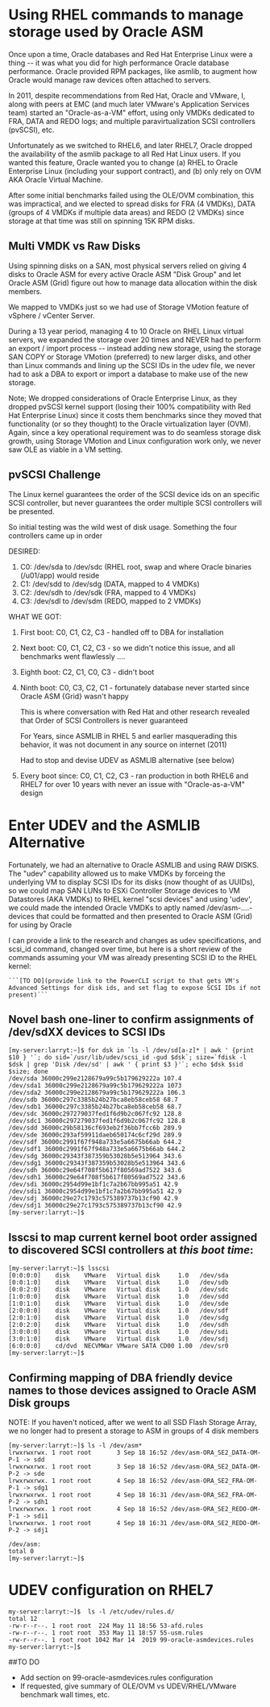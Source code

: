 # Using RHEL commands to manage storage used by Oracle ASM

Once upon a time, Oracle databases and Red Hat Enterprise Linux were a thing -- it was what you did for high performance Oracle database performance.  Oracle provided RPM packages, like asmlib, to augment how Oracle would manage raw devices often attached to servers.

In 2011, despite recommendations from Red Hat, Oracle and VMware, I, along with peers at EMC (and much later VMware's Application Services team) started an "Oracle-as-a-VM" effort, using only VMDKs dedicated to FRA, DATA and REDO logs; and multiple paravirtualization SCSI controllers (pvSCSI), etc.

Unfortunately as we switched to RHEL6, and later RHEL7, Oracle dropped the availability of the asmlib package to all Red Hat Linux users. If you wanted this feature, Oracle wanted you to change (a) RHEL to Oracle Enterprise Linux (including your support contract), and (b) only rely on OVM AKA Oracle Virtual Machine.

After some initial benchmarks failed using the OLE/OVM combination, this was impractical, and we elected to spread disks for FRA (4 VMDKs), DATA (groups of 4 VMDKs if multiple data areas) and REDO (2 VMDKs) since storage at that time was still on spinning 15K RPM disks.

## Multi VMDK vs Raw Disks

Using spinning disks on a SAN, most physical servers relied on giving 4 disks to Oracle ASM for every active Oracle ASM "Disk Group" and let Oracle ASM (Grid) figure out how to manage data allocation within the disk members.

We mapped to VMDKs just so we had use of Storage VMotion feature of vSphere / vCenter Server. 

During a 13 year period, managing 4 to 10 Oracle on RHEL Linux virtual servers, we expanded the storage over 20 times and NEVER had to perform an export / import process -- 
instead adding new storage, using the storage SAN COPY or Storage VMotion (preferred) to new larger disks, and other than Linux commands and lining up the SCSI IDs in the udev file, we never had to ask a DBA to export or import a database to make use of the new storage. 

Note;  We dropped considerations of Oracle Enterprise Linux, as they dropped pvSCSI kernel support (losing their 100% compatibility with Red Hat Enterprise Linux) since it costs them benchmarks since they moved that functionality (or so they thought) to the Oracle virtualization layer (OVM).  Again, since a key operational requirement was to do seamless storage disk growth, using Storage VMotion and Linux configuration work only, we never saw OLE as viable in a VM setting.



## pvSCSI Challenge

The Linux kernel guarantees the order of the SCSI device ids on an specific SCSI controller, but never guarantees the order multiple SCSI controllers will be presented.

So initial testing was the wild west of disk usage.  Something the four controllers came up in order 

DESIRED:
  1. C0: /dev/sda to /dev/sdc (RHEL root, swap and where Oracle binaries (/u01/app) would reside
  2. C1: /dev/sdd to /dev/sdg (DATA, mapped to 4 VMDKs)
  3. C2: /dev/sdh to /dev/sdk (FRA, mapped to 4 VMDKs)
  4. C3: /dev/sdl to /dev/sdm (REDO, mapped to 2 VMDKs)

WHAT WE GOT:
  1. First boot:  C0, C1, C2, C3 - handled off to DBA for installation
  2. Next boot:  C0, C1, C2, C3 - so we didn't notice this issue, and all benchmarks went flawlessly
     ....
  4. Eighth boot: C2, C1, C0, C3 - didn't boot
  5. Ninth boot:  C0, C3, C2, C1 - fortunately database never started since Oracle ASM {Grid} wasn't happy

     This is where conversation with Red Hat and other research revealed that Order of SCSI Controllers is never guaranteed

     For Years, since ASMLIB in RHEL 5 and earlier masquerading this behavior, it was not document in any source on internet (2011)

     Had to stop and devise UDEV as ASMLIB alternative (see below)
     
  7. Every boot since:  C0, C1, C2, C3 - ran production in both RHEL6 and RHEL7 for over 10 years with never an issue with "Oracle-as-a-VM" design



# Enter UDEV and the ASMLIB Alternative

Fortunately, we had an alternative to Oracle ASMLIB and using RAW DISKS.  The "udev" capability allowed us to make VMDKs by forceing the underlying VM to display SCSI IDs for its disks (now thought of as UUIDs), so we could map SAN LUNs to ESXi Controller Storage devices to VM Datastores (AKA VMDKs) to RHEL kernel "scsi devices" and using 'udev', we could made the intended Oracle VMDKs to aptly named /dev/asm-....-devices that could be formatted and then presented to Oracle ASM (Grid) for using by Oracle

I can provide a link to the research and changes as udev specifications, and scsi_id command, changed over time, but here is a short review of the commands assuming your VM was already presenting SCSI ID to the RHEL kernel:

    ```[TO DO](provide link to the PowerCLI script to that gets VM's Advanced Settings for disk ids, and set flag to expose SCSI IDs if not present)```

##  Novel bash one-liner to confirm assignments of /dev/sdXX devices to SCSI IDs

```
[my-server:larryt:~]$ for dsk in `ls -l /dev/sd[a-z]* | awk ' {print $10 } '`; do sid=`/usr/lib/udev/scsi_id -gud $dsk`; size=`fdisk -l $dsk | grep 'Disk /dev/sd' | awk ' { print $3 }'`; echo $dsk $sid $size; done
/dev/sda 36000c299e2128679a99c5b179629222a 107.4
/dev/sda1 36000c299e2128679a99c5b179629222a 1073
/dev/sda2 36000c299e2128679a99c5b179629222a 106.3
/dev/sdb 36000c297c3385b24b27bca8eb58ceb58 68.7
/dev/sdb1 36000c297c3385b24b27bca8eb58ceb58 68.7
/dev/sdc 36000c297279037fed1f6d9b2c067fc92 128.8
/dev/sdc1 36000c297279037fed1f6d9b2c067fc92 128.8
/dev/sdd 36000c29b58136cf693eb2f36bb7fcc6b 289.9
/dev/sde 36000c293af59911daeb650174c6cf29d 289.9
/dev/sdf 36000c2991f67f948a733e5a6675b66ab 644.2
/dev/sdf1 36000c2991f67f948a733e5a6675b66ab 644.2
/dev/sdg 36000c29343f387359b53028b5e513964 343.6
/dev/sdg1 36000c29343f387359b53028b5e513964 343.6
/dev/sdh 36000c29e64f708f5b617f80569ad7522 343.6
/dev/sdh1 36000c29e64f708f5b617f80569ad7522 343.6
/dev/sdi 36000c2954d99e1bf1c7a2b67bb995a51 42.9
/dev/sdi1 36000c2954d99e1bf1c7a2b67bb995a51 42.9
/dev/sdj 36000c29e27c1793c575389737b13cf90 42.9
/dev/sdj1 36000c29e27c1793c575389737b13cf90 42.9
[my-server:larryt:~]$ 

```

## lsscsi to map current kernel boot order assigned to discovered SCSI controllers at *this boot time*: 

```
[my-server:larryt:~]$ lsscsi
[0:0:0:0]    disk    VMware   Virtual disk     1.0   /dev/sda
[0:0:1:0]    disk    VMware   Virtual disk     1.0   /dev/sdb
[0:0:2:0]    disk    VMware   Virtual disk     1.0   /dev/sdc
[1:0:0:0]    disk    VMware   Virtual disk     1.0   /dev/sdd
[1:0:1:0]    disk    VMware   Virtual disk     1.0   /dev/sde
[2:0:0:0]    disk    VMware   Virtual disk     1.0   /dev/sdf
[2:0:1:0]    disk    VMware   Virtual disk     1.0   /dev/sdg
[2:0:2:0]    disk    VMware   Virtual disk     1.0   /dev/sdh
[3:0:0:0]    disk    VMware   Virtual disk     1.0   /dev/sdi
[3:0:1:0]    disk    VMware   Virtual disk     1.0   /dev/sdj
[6:0:0:0]    cd/dvd  NECVMWar VMware SATA CD00 1.00  /dev/sr0
[my-server:larryt:~]$

```

## Confirming mapping of DBA friendly device names to those devices assigned to Oracle ASM Disk groups

   NOTE:  If you haven't noticed, after we went to all SSD Flash Storage Array, we no longer had to present a storage to ASM in groups of 4 disk members
```
[my-server:larryt:~]$ ls -l /dev/asm*
lrwxrwxrwx. 1 root root       3 Sep 18 16:52 /dev/asm-ORA_SE2_DATA-OM-P-1 -> sdd
lrwxrwxrwx. 1 root root       3 Sep 18 16:52 /dev/asm-ORA_SE2_DATA-OM-P-2 -> sde
lrwxrwxrwx. 1 root root       4 Sep 18 16:52 /dev/asm-ORA_SE2_FRA-OM-P-1 -> sdg1
lrwxrwxrwx. 1 root root       4 Sep 18 16:31 /dev/asm-ORA_SE2_FRA-OM-P-2 -> sdh1
lrwxrwxrwx. 1 root root       4 Sep 18 16:52 /dev/asm-ORA_SE2_REDO-OM-P-1 -> sdi1
lrwxrwxrwx. 1 root root       4 Sep 18 16:31 /dev/asm-ORA_SE2_REDO-OM-P-2 -> sdj1

/dev/asm:
total 0
[my-server:larryt:~]$ 
```

# UDEV configuration on RHEL7

```
my-server:larryt:~]$  ls -l /etc/udev/rules.d/
total 12
-rw-r--r--. 1 root root  224 May 11 18:56 53-afd.rules
-rw-r--r--. 1 root root  353 May 11 18:57 55-usm.rules
-rw-r--r--. 1 root root 1042 Mar 14  2019 99-oracle-asmdevices.rules
my-server:larryt:~]$ 
```

##TO DO   

 - Add section on 99-oracle-asmdevices.rules configuration
 - If requested, give summary of OLE/OVM vs UDEV/RHEL/VMware benchmark wall times, etc.
   
